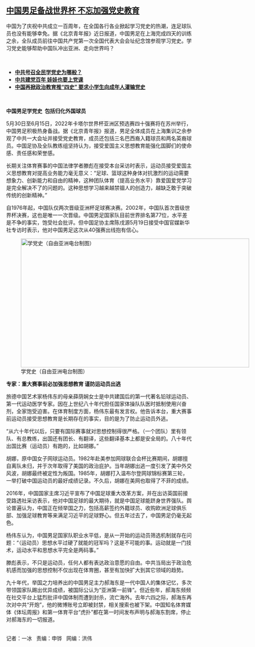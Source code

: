<!--1621450992000-->
[中国男足备战世界杯 不忘加强党史教育](https://www.rfa.org/mandarin/yataibaodao/shehui/bx-05192021133041.html)
------

<p></p><p>中国为了庆祝中共成立一百周年，在全国各行各业掀起学习党史的热潮，连足球队员也没有能够幸免。据《北京青年报》近日报道，中国男足在上海完成四天的训练之余，全队成员前往中国共产党第一次全国代表大会会址纪念馆参观学习党史。学习党史能够帮助中国队冲出亚洲、走向世界吗？</p><p><br/></p><ul><li><a href="https://www.rfa.org/mandarin/yataibaodao/zhengzhi/hc-03182021120101.html"><strong>中共号召全民学党史为哪般？</strong></a></li><li><strong><a href="https://www.rfa.org/mandarin/yataibaodao/kejiaowen/hx0301a-03012021055758.html">中共建党百年 娃娃也要上党课</a></strong></li><li><strong><a href="https://www.rfa.org/mandarin/yataibaodao/zhengzhi/ql-07152020062503.html">中国再掀政治教育推“四史” 要求小学生向成年人灌输党史</a></strong></li></ul><p><br/></p><p><strong>中国男足</strong><strong>学党史</strong><strong> </strong><strong> </strong><strong>包括归化外国球员</strong></p><p>5月30日至6月15日，2022年卡塔尔世界杯亚洲区预选赛四十强赛将在苏州举行，中国男足积极热身备战。据《北京青年报》报道，男足全体成员在上海集训之余参观了中共一大会址并接受党史教育，成员还包括三名巴西裔入籍球员和两名英裔球员。中国足协及全队教练组坚持认为，接受爱国主义思想教育能强化国脚们的使命感、责任感和荣誉感。</p><p>长期关注体育赛事的中国法律学者滕彪在接受本台采访时表示，运动员接受爱国主义思想教育对提高业务能力毫无意义：“足球、篮球这种身体对抗激烈的运动需要想象力、创新能力和自由的精神，这种团队体育（提高业务水平）靠爱国爱党学习是完全解决不了的问题的。这种思想学习越来越禁锢人的创造力，越缺乏敢于突破传统的创新精神。”</p><p>自1976年起，中国队仅两次晋级亚洲杯足球赛决赛。2002年，中国队首次晋级世界杯决赛，这也是唯一一次晋级。中国男足国家队目前世界排名第77位，水平差是不争的事实，饱受社会批评。但中国足协主席陈戌源5月19日接受中国官媒新华社专访时表示，他对中国男足这次从40强赛出线抱有信心。</p><p><figure class="image-richtext image-inline captioned" style="width:620px;"><img alt="学党史（自由亚洲电台制图）" height="349" src="https://www.rfa.org/mandarin/yataibaodao/shehui/bx-05192021133041.html/bx0519a.jpg/@@images/9aa511eb-fe61-4e32-b317-3ef70b844989.jpeg" title="bx0519a.jpg" width="620"/><figcaption class="image-caption">学党史（自由亚洲电台制图）</figcaption><small></small></figure></p><p><strong>专家：重大赛事前必加强思想教育</strong><strong> </strong><strong>谨防运动员出逃</strong></p><p>旅德中国艺术家杨伟东的母亲薛荫娴女士是中共建国后的第一代著名铅球运动员、第一代运动医学专家。因在上世纪八十年代担任国家体操队队医时抵制使用兴奋剂，全家饱受迫害。在体育制度方面，杨伟东最有发言权。他告诉本台，重大赛事前运动员接受思想教育是长期存在的事实，目的是为了防止运动员外逃。</p><p>“从六十年代以后，只要有国际赛事就对思想控制得很严格。（一个团队）里有领队、有总教练，出国还有团长、有翻译，这些翻译基本上都是安全局的。八十年代出国比赛（运动员）有跑的，比如胡娜。”</p><p>胡娜，原中国女子网球运动员。1982年赴美参加网球联合会杯比赛期间，胡娜擅自离队未归，并于次年取得了美国的政治庇护。当年胡娜出逃一度引发了美中外交风波，胡娜最终被定性为叛国。1985年，胡娜打入温布尔登网球锦标赛第三轮，一举打破中国运动员的最好成绩记录。不久后，胡娜在美网也取得了不菲的成绩。</p><p>2016年，中国国家主席习近平宣布了中国足球重大改革方案，并在出访英国前接受路透社采访表示，他对中国足球的最大期待，就是中国足球能跻身世界强队。舆论普遍认为，中国正在倾举国之力，包括高薪签约外籍球员、收购欧洲足球俱乐部、加强足球教育等来满足习近平的足球野心。但五年过去了，中国男足仍毫无起色。</p><p>杨伟东认为，中国男足国家队职业水平低，是从一开始的运动员筛选机制就存在问题：“（运动员）思想水平过硬了就能的冠军吗？这是不可能的事。运动就是一门技术，运动水平和思想水平完全是两码事。”</p><p>滕彪表示，不只是运动员，任何人都有表达政治意愿的自由。中共当局出于政治危机感而加强的思想控制不仅出现在体育圈，甚至有加快扩大到其它领域的趋势。</p><p>九十年代，举国之力培养出的中国男足主力郝海东是一代中国人的集体记忆，多次带领国家队踢出优异成绩，被国际公认为“亚洲第一前锋”。但近些年，郝海东频频在社交平台上猛烈批评中国体制而遭到封杀，流亡海外。去年六四之际，郝海东再次对中共“开炮”，他的微博账号立即被封禁，相关搜索也被下架。中国知名体育媒体《体坛周报》和第一体育平台“虎扑”都在第一时间发布声明与郝海东割席，停止对郝海东的一切报道。</p><p><br/>记者：一冰   责编：申铧   网编：洪伟</p>
